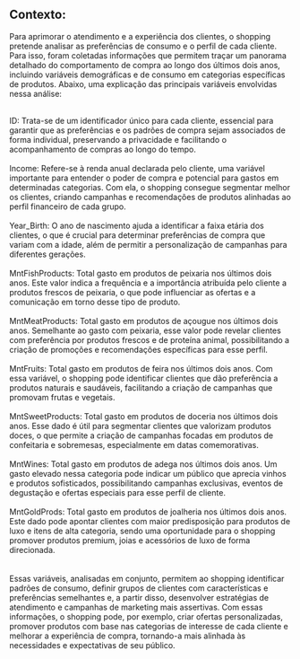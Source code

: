 ## Contexto:

Para aprimorar o atendimento e a experiência dos clientes, o shopping pretende analisar as preferências de consumo e o perfil de cada cliente. Para isso, foram coletadas informações que permitem traçar um panorama detalhado do comportamento de compra ao longo dos últimos dois anos, incluindo variáveis demográficas e de consumo em categorias específicas de produtos. Abaixo, uma explicação das principais variáveis envolvidas nessa análise:

</br>
ID: Trata-se de um identificador único para cada cliente, essencial para garantir que as preferências e os padrões de compra sejam associados de forma individual, preservando a privacidade e facilitando o acompanhamento de compras ao longo do tempo.</br>

</br>
Income: Refere-se à renda anual declarada pelo cliente, uma variável importante para entender o poder de compra e potencial para gastos em determinadas categorias. Com ela, o shopping consegue segmentar melhor os clientes, criando campanhas e recomendações de produtos alinhadas ao perfil financeiro de cada grupo.</br>

</br>
Year_Birth: O ano de nascimento ajuda a identificar a faixa etária dos clientes, o que é crucial para determinar preferências de compra que variam com a idade, além de permitir a personalização de campanhas para diferentes gerações.</br>

</br>
MntFishProducts: Total gasto em produtos de peixaria nos últimos dois anos. Este valor indica a frequência e a importância atribuída pelo cliente a produtos frescos de peixaria, o que pode influenciar as ofertas e a comunicação em torno desse tipo de produto.</br>

</br>
MntMeatProducts: Total gasto em produtos de açougue nos últimos dois anos. Semelhante ao gasto com peixaria, esse valor pode revelar clientes com preferência por produtos frescos e de proteína animal, possibilitando a criação de promoções e recomendações específicas para esse perfil.</br>

</br>
MntFruits: Total gasto em produtos de feira nos últimos dois anos. Com essa variável, o shopping pode identificar clientes que dão preferência a produtos naturais e saudáveis, facilitando a criação de campanhas que promovam frutas e vegetais.</br>

</br>
MntSweetProducts: Total gasto em produtos de doceria nos últimos dois anos. Esse dado é útil para segmentar clientes que valorizam produtos doces, o que permite a criação de campanhas focadas em produtos de confeitaria e sobremesas, especialmente em datas comemorativas.</br>

</br>
MntWines: Total gasto em produtos de adega nos últimos dois anos. Um gasto elevado nessa categoria pode indicar um público que aprecia vinhos e produtos sofisticados, possibilitando campanhas exclusivas, eventos de degustação e ofertas especiais para esse perfil de cliente.</br>

</br>
MntGoldProds: Total gasto em produtos de joalheria nos últimos dois anos. Este dado pode apontar clientes com maior predisposição para produtos de luxo e itens de alta categoria, sendo uma oportunidade para o shopping promover produtos premium, joias e acessórios de luxo de forma direcionada.</br>

</br>
</br>
Essas variáveis, analisadas em conjunto, permitem ao shopping identificar padrões de consumo, definir grupos de clientes com características e preferências semelhantes e, a partir disso, desenvolver estratégias de atendimento e campanhas de marketing mais assertivas. Com essas informações, o shopping pode, por exemplo, criar ofertas personalizadas, promover produtos com base nas categorias de interesse de cada cliente e melhorar a experiência de compra, tornando-a mais alinhada às necessidades e expectativas de seu público.
